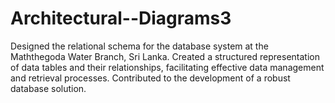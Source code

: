 # Architectural--Diagrams3
Designed the relational schema for the database system at the Maththegoda Water Branch, Sri Lanka. Created a structured representation of data tables and their relationships, facilitating effective data management and retrieval processes. Contributed to the development of a robust database solution.
